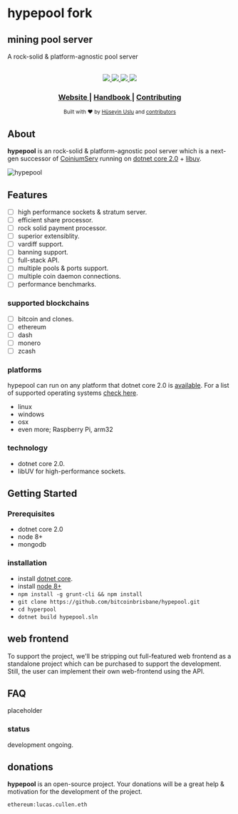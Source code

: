 # hypepool fork

## mining pool server
A rock-solid & platform-agnostic pool server

<br />

<div align="center">
  <a href="https://circleci.com/gh/bonesoul/hypepool/tree/develop">
    <img src="https://img.shields.io/circleci/project/github/bonesoul/hypepool/develop.svg?label=Linux%20build" />
  </a> 
  <a href="https://ci.appveyor.com/project/bonesoul/hypepool">
    <img src="https://img.shields.io/appveyor/ci/bonesoul/hypepool.svg?label=Windows%20build" />
  </a>
  <a href="https://readthedocs.org/projects/hypepool-book/?badge=latest">
    <img src="https://readthedocs.org/projects/hypepool-book/badge/?version=latest" />
  </a> 
  <a href="https://tldrlegal.com/license/mit-license">
    <img src="https://img.shields.io/badge/license-MIT-blue.svg" />
  </a>   
</div>

<div align="center">
  <h3>
    <a href="#">
      Website
    </a>
    <span> | </span>
    <a href="#">
      Handbook
    </a>
    <span> | </span>
    <a href="https://github.com/bitcoinbrisbane/hypepool/blob/develop/CONTRIBUTING.md">
      Contributing
    </a>
  </h3>
</div>

<div align="center">
  <sub>Built with ❤︎ by
  <a href="https://github.com/bonesoul">Hüseyin Uslu</a> and
  <a href="https://github.com/bonesoul/hypepool/graphs/contributors">
    contributors
  </a>
</div>
 
 ## About

**hypepool** is an rock-solid & platform-agnostic pool server which is a next-gen successor of [CoiniumServ](https://github.com/bonesoul/CoiniumServ) running on [dotnet core 2.0](https://github.com/dotnet/core) + [libuv](https://github.com/libuv/libuv).

![hypepool](http://g.recordit.co/NKd8yOPVD9.gif)

## Features

- [ ] high performance sockets & stratum server.
- [ ] efficient share processor.
- [ ] rock solid payment processor.      
- [ ] superior extensiblity.
- [ ] vardiff support.
- [ ] banning support.
- [ ] full-stack API.
- [ ] multiple pools & ports support.
- [ ] multiple coin daemon connections.
- [ ] performance benchmarks.

### supported blockchains

- [ ] bitcoin and clones.
- [ ] ethereum
- [ ] dash
- [ ] monero
- [ ] zcash

### platforms

hypepool can run on any platform that dotnet core 2.0 is [available](https://github.com/dotnet/core/blob/master/platforms.md). For a list of supported operating systems [check here](https://github.com/dotnet/core/blob/master/release-notes/2.0/2.0-supported-os.md).

* linux
* windows
* osx
* even more; Raspberry Pi, arm32

### technology

* dotnet core 2.0.
* libUV for high-performance sockets.

## Getting Started

### Prerequisites

* dotnet core 2.0
* node 8+
* mongodb

### installation

* install [dotnet core](https://www.microsoft.com/net/download/windows).
* install [node 8+](https://nodejs.org/en/download/)
* `npm install -g grunt-cli && npm install`
* `git clone https://github.com/bitcoinbrisbane/hypepool.git`
* `cd hyperpool`
* `dotnet build hypepool.sln`

## web frontend

To support the project, we'll be stripping out full-featured web frontend as a standalone project which can be purchased to support the development. Still, the user can implement their own web-frontend using the API.

## FAQ

placeholder

### status

development ongoing.

## donations

**hypepool** is an open-source project. Your donations will be a great help & motivation for the development of the project.

```
ethereum:lucas.cullen.eth
```

